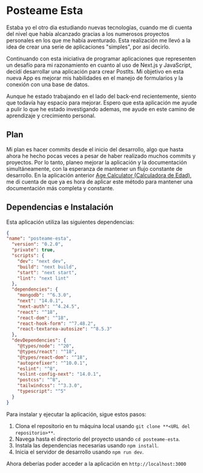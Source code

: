 # Posteame Esta

Estaba yo el otro dia estudiando nuevas tecnologías, cuando me di cuenta del nivel que había alcanzado gracias a los numerosos proyectos personales en los que me había aventurado. Esta realización me llevó a la idea de crear una serie de aplicaciones "simples", por así decirlo.

Continuando con esta iniciativa de programar aplicaciones que representen un desafío para mi razonamiento en cuanto al uso de Next.js y JavaScript, decidí desarrollar una aplicación para crear PostIts. Mi objetivo en esta nueva App es mejorar mis habilidades en el manejo de formularios y la conexión con una base de datos.

Aunque he estado trabajando en el lado del back-end recientemente, siento que todavía hay espacio para mejorar. Espero que esta aplicación me ayude a pulir lo que he estado investigando ademas, me ayude en este camino de aprendizaje y crecimiento personal.

## Plan

Mi plan es hacer commits desde el inicio del desarrollo, algo que hasta ahora he hecho pocas veces a pesar de haber realizado muchos commits y proyectos. Por lo tanto, planeo mejorar la aplicación y la documentación simultáneamente, con la esperanza de mantener un flujo constante de desarrollo. En la aplicación anterior [Age Calculator (Calculadora de Edad)](https://github.com/ArturoGabrielRamirez/AgeCalculator#calculadora-de-edad), me di cuenta de que ya es hora de aplicar este método para mantener una documentación más completa y constante.

## Dependencias e Instalación

Esta aplicación utiliza las siguientes dependencias:

```json
{
"name": "posteame-esta",
  "version": "0.2.0",
  "private": true,
  "scripts": {
    "dev": "next dev",
    "build": "next build",
    "start": "next start",
    "lint": "next lint"
  },
  "dependencies": {
    "mongodb": "^6.3.0",
    "next": "14.0.1",
    "next-auth": "^4.24.5",
    "react": "^18",
    "react-dom": "^18",
    "react-hook-form": "^7.48.2",
    "react-textarea-autosize": "^8.5.3"
  },
  "devDependencies": {
    "@types/node": "^20",
    "@types/react": "^18",
    "@types/react-dom": "^18",
    "autoprefixer": "^10.0.1",
    "eslint": "^8",
    "eslint-config-next": "14.0.1",
    "postcss": "^8",
    "tailwindcss": "^3.3.0",
    "typescript": "^5"
  }
}
```

Para instalar y ejecutar la aplicación, sigue estos pasos:

1. Clona el repositorio en tu máquina local usando `git clone **<URL del repositorio>**`.
2. Navega hasta el directorio del proyecto usando `cd posteame-esta`.
3. Instala las dependencias necesarias usando `npm install`.
4. Inicia el servidor de desarrollo usando `npm run dev`.

Ahora deberías poder acceder a la aplicación en `http://localhost:3000`
